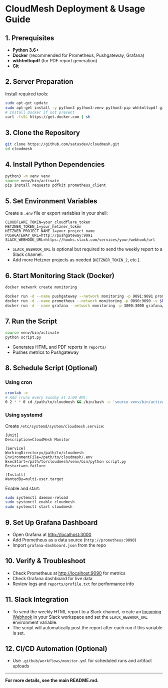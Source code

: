 # CloudMesh Deployment & Usage Guide

## 1. Prerequisites

- **Python 3.6+**
- **Docker** (recommended for Prometheus, Pushgateway, Grafana)
- **wkhtmltopdf** (for PDF report generation)
- **Git**

## 2. Server Preparation

Install required tools:

```bash
sudo apt-get update
sudo apt-get install -y python3 python3-venv python3-pip wkhtmltopdf git
# Install Docker if not present
curl -fsSL https://get.docker.com | sh
```

## 3. Clone the Repository

```bash
git clone https://github.com/satusdev/cloudmesh.git
cd cloudmesh
```

## 4. Install Python Dependencies

```bash
python3 -m venv venv
source venv/bin/activate
pip install requests pdfkit prometheus_client
```

## 5. Set Environment Variables

Create a `.env` file or export variables in your shell:

```
CLOUDFLARE_TOKEN=your_cloudflare_token
HETZNER_TOKEN_1=your_hetzner_token
HETZNER_PROJECT_NAME_1=your_project_name
PUSHGATEWAY_URL=http://pushgateway:9091
SLACK_WEBHOOK_URL=https://hooks.slack.com/services/your/webhook/url
```

- `SLACK_WEBHOOK_URL` is optional but required to send the weekly report to a Slack channel.
- Add more Hetzner projects as needed (`HETZNER_TOKEN_2`, etc.).

## 6. Start Monitoring Stack (Docker)

```bash
docker network create monitoring

docker run -d --name pushgateway --network monitoring -p 9091:9091 prom/pushgateway
docker run -d --name prometheus --network monitoring -p 9090:9090 -v $PWD/prometheus.yml:/etc/prometheus/prometheus.yml prom/prometheus
docker run -d --name grafana --network monitoring -p 3000:3000 grafana/grafana
```

## 7. Run the Script

```bash
source venv/bin/activate
python script.py
```

- Generates HTML and PDF reports in `reports/`
- Pushes metrics to Pushgateway

## 8. Schedule Script (Optional)

### Using cron

```bash
crontab -e
# Add (runs every Sunday at 2:00 AM):
0 2 * * 0 cd /path/to/cloudmesh && /bin/bash -c 'source venv/bin/activate && python script.py'
```

### Using systemd

Create `/etc/systemd/system/cloudmesh.service`:

```
[Unit]
Description=CloudMesh Monitor

[Service]
WorkingDirectory=/path/to/cloudmesh
EnvironmentFile=/path/to/cloudmesh/.env
ExecStart=/path/to/cloudmesh/venv/bin/python script.py
Restart=on-failure

[Install]
WantedBy=multi-user.target
```

Enable and start:

```bash
sudo systemctl daemon-reload
sudo systemctl enable cloudmesh
sudo systemctl start cloudmesh
```

## 9. Set Up Grafana Dashboard

- Open Grafana at [http://localhost:3000](http://localhost:3000)
- Add Prometheus as a data source (`http://prometheus:9090`)
- Import `grafana-dashboard.json` from the repo

## 10. Verify & Troubleshoot

- Check Prometheus at [http://localhost:9090](http://localhost:9090) for metrics
- Check Grafana dashboard for live data
- Review logs and `reports/profile.txt` for performance info

## 11. Slack Integration

- To send the weekly HTML report to a Slack channel, create an [Incoming Webhook](https://api.slack.com/messaging/webhooks) in your Slack workspace and set the `SLACK_WEBHOOK_URL` environment variable.
- The script will automatically post the report after each run if this variable is set.

## 12. CI/CD Automation (Optional)

- Use `.github/workflows/monitor.yml` for scheduled runs and artifact uploads

---

**For more details, see the main README.md.**
